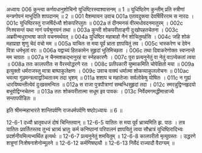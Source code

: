 अध्यायः 006
कुन्त्या कर्णवधानुशोचिनो युधिष्टिरस्याश्वासनम् ॥ 1 ॥ युधिष्ठिरेण कुन्तीम् प्रति स्त्रीणां मन्त्रगोपनं माभूदिति शापदानम् ॥ 2 ॥
001	वैशम्पायन उवाच 
001a	एतावदुक्त्वा देवर्षिर्विरराम स नारदः ।
001c	युधिष्ठिरस्तु राजर्षिर्दध्यौ शोकपरिप्लुतः ॥
002a	तं दीनमनसं वीरमधोवदनमातुरम् ।
002c	निःश्वसन्तं यथा नागं पर्यश्रुनयनं तथा ॥
003a	कुन्ती शोकपरीताङ्गी दुःखोपहतचेतना ।
003c	अब्रवीन्मधुराभाषा काले वचनमर्थवत् ॥
004a	युधिष्ठिर महाबाहो नैनं शोचितुमर्हसि ।
004c	जहि शोकं महाप्राज्ञ शृणु चेदं वचो मम ॥
005a	याचितः स मया पूर्वं भ्राता ज्ञापयितुं तव ।
005c	भास्करेण च देवेन पित्रा धर्मभृतां वरः ॥
006a	यद्वाच्यं हितकामेन सुहृदां भूतिमिच्छता ।
006c	तथा दिवाकरेणोक्तः स्वप्नान्ते मम चाग्रतः ॥
007a	न चैनमशकद्भानुरहं वा स्नेहकारणैः ।
007c	पुरा प्रत्यनुनेतुं वा नेतुं वाऽप्येकतां त्वया ॥
008a	ततः कालपरीतः स वैरस्योद्धरणे रतः ।
008c	प्रतीपकारी युष्माकमिति चोपेक्षितो मया ॥
009a	इत्युक्तो धर्मराजस्तु मात्रा बाष्पाकुलेक्षणः ।
009c	उवाच वाक्यं धर्मात्मा शोकव्याकुललोचनः ॥
010ac	भवत्या गूढमन्त्रत्वाद्वञ्चिताःस्म तदा भृशम् ॥
011a	शशाप च महातेजाः सर्वलोकेषु योषितः ।
011c	न गुह्यं धारयिष्यन्तीत्येवं दुःखसमन्वितः ॥
012a	स राजा पुत्रपौत्राणां सम्बन्धिसुहृदां तदा ।
012c	स्मरन्नुद्विग्नहृदयो बभूवोद्विग्नचेतनः ॥
013a	ततः शोकपरीतात्मा सधूम इव पावकः ।
013c	निर्वेदमगमद्धीमान्राज्ये सन्तापपीडितः ॥ 

इति श्रीमन्महाभारते शान्तिपर्वणि राजधर्मपर्वणि षष्ठोऽध्यायः ॥ 6 ॥

12-6-1 दध्यौ भ्रातृवधजं दोषं चिन्तितवान् ॥ 12-6-5 यातितः स मया पूर्वं भ्रात्र्यमिति झ. पाठः । तत्र यातितः प्रवर्तितस्तव तुभ्यं भ्रात्र्यं भ्रातुः कर्म कनिष्ठानां परिपालनं ज्ञापयितुं त्वया सौभ्रात्रं युधिष्ठिरादिभ्यः प्रदर्शनीयमित्यभ्यर्थित इत्यर्थः ॥ 12-6-7 प्रत्यनुनेतुं शमयितुम् ॥ 12-6-8 कालपरीतो मृत्युग्रस्तः । उद्धरणे शत्रूणां निःशेषनाशेनोन्मूलने ॥ 12-6-12 कर्मणिषष्ठ्यौ ॥ 12-6-13 निर्वेदं राज्यादौ वैराग्यम् ॥
